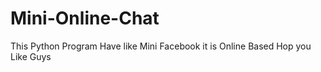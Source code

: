 # Mini-Online-Chat
This Python Program Have like Mini Facebook it is Online Based Hop you Like Guys
